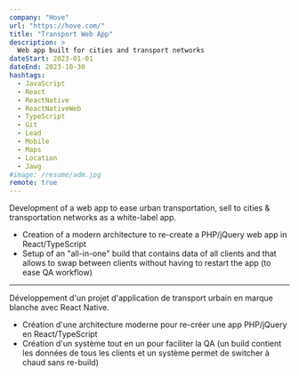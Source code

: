 ```yaml
---
company: "Hove"
url: "https://hove.com/"
title: "Transport Web App"
description: >
  Web app built for cities and transport networks
dateStart: 2023-01-01
dateEnd: 2023-10-30
hashtags:
  - JavaScript
  - React
  - ReactNative
  - ReactNativeWeb
  - TypeScript
  - Git
  - Lead
  - Mobile
  - Maps
  - Location
  - Jawg
#image: /resume/adm.jpg
remote: true
---
```


Development of a web app to ease urban transportation, sell to cities &
transportation networks as a white-label app.

- Creation of a modern architecture to re-create a PHP/jQuery web app in
  React/TypeScript
- Setup of an "all-in-one" build that contains data of all clients and that
  allows to swap between clients without having to restart the app (to ease QA
  workflow)

---

Développement d'un projet d'application de transport urbain en marque blanche
avec React Native.

- Création d'une architecture moderne pour re-créer une app PHP/jQuery en
  React/TypeScript
- Création d'un système tout en un pour faciliter la QA (un build contient les
  données de tous les clients et un système permet de switcher à chaud sans
  re-build)
